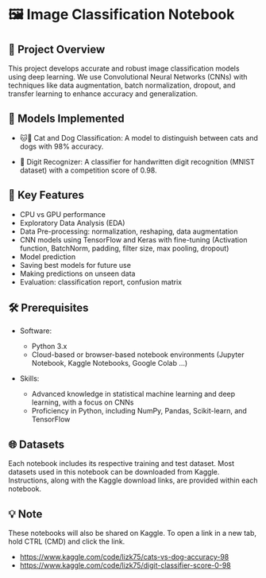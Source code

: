 # 🖼️ Image Classification Notebook

## 📝 Project Overview
This project develops accurate and robust image classification models using deep learning. We use Convolutional Neural Networks (CNNs) with techniques like data augmentation, batch normalization, dropout, and transfer learning to enhance accuracy and generalization.

## 📌 Models Implemented

- 🐱🐶 Cat and Dog Classification: A model to distinguish between cats and dogs with 98% accuracy.  

- 🔢 Digit Recognizer: A classifier for handwritten digit recognition (MNIST dataset) with a competition score of 0.98.


## 🔑 Key Features
- CPU vs GPU performance
- Exploratory Data Analysis (EDA)
- Data Pre-processing: normalization, reshaping, data augmentation
- CNN models using TensorFlow and Keras with fine-tuning (Activation function, BatchNorm, padding, filter size, max pooling, dropout) 
- Model prediction
- Saving best models for future use
- Making predictions on unseen data
- Evaluation: classification report, confusion matrix

## 🛠️ Prerequisites
- Software:
    - Python 3.x
    - Cloud-based or browser-based notebook environments (Jupyter Notebook, Kaggle Notebooks, Google Colab ...)

- Skills:
    - Advanced knowledge in statistical machine learning and deep learning, with a focus on CNNs
    - Proficiency in Python, including NumPy, Pandas, Scikit-learn, and TensorFlow

## 🌐 Datasets  
Each notebook includes its respective training and test dataset. Most datasets used in this notebook can be downloaded from Kaggle. Instructions, along with the Kaggle download links, are provided within each notebook.

## 💡 Note
These notebooks will also be shared on Kaggle. To open a link in a new tab, hold CTRL (CMD) and click the link. 

- https://www.kaggle.com/code/lizk75/cats-vs-dog-accuracy-98
- https://www.kaggle.com/code/lizk75/digit-classifier-score-0-98

